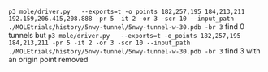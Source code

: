 ```p3 mole/driver.py   --exports=t -o_points 182,257,195 184,213,211 192.159,206.415,208.888 -pr 5 -it 2 -or 3 -scr 10 --input_path ./MOLEtrials/history/5nwy-tunnel/5nwy-tunnel-w-30.pdb -br 3``` find 0 tunnels 
but
```p3 mole/driver.py   --exports=t -o_points 182,257,195 184,213,211 -pr 5 -it 2 -or 3 -scr 10 --input_path ./MOLEtrials/history/5nwy-tunnel/5nwy-tunnel-w-30.pdb -br 3``` find 3 with an origin point removed
